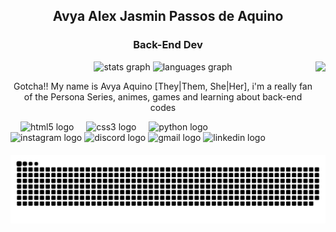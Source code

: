 <h2 align="center">Avya Alex Jasmin Passos de Aquino</h2>
<h3 align="center">Back-End Dev</h3>

<div align="center">
  <img src="https://github-readme-stats.vercel.app/api?username=AvyaAquino&hide_title=false&hide_rank=false&show_icons=true&include_all_commits=true&count_private=true&disable_animations=false&theme=dracula&locale=en&hide_border=false" height="150" alt="stats graph"  />
  <img src="https://github-readme-stats.vercel.app/api/top-langs?username=AvyaAquino&locale=en&hide_title=false&layout=compact&card_width=320&langs_count=5&theme=dracula&hide_border=false" height="150" alt="languages graph"  />
<img align="right" height="150" src="https://images-wixmp-ed30a86b8c4ca887773594c2.wixmp.com/f/72ab7e45-dbad-4185-8874-31ad720b8376/dbwhfim-7c79e8b7-ebc7-466e-ae48-ca992974f874.gif?token=eyJ0eXAiOiJKV1QiLCJhbGciOiJIUzI1NiJ9.eyJzdWIiOiJ1cm46YXBwOjdlMGQxODg5ODIyNjQzNzNhNWYwZDQxNWVhMGQyNmUwIiwiaXNzIjoidXJuOmFwcDo3ZTBkMTg4OTgyMjY0MzczYTVmMGQ0MTVlYTBkMjZlMCIsIm9iaiI6W1t7InBhdGgiOiJcL2ZcLzcyYWI3ZTQ1LWRiYWQtNDE4NS04ODc0LTMxYWQ3MjBiODM3NlwvZGJ3aGZpbS03Yzc5ZThiNy1lYmM3LTQ2NmUtYWU0OC1jYTk5Mjk3NGY4NzQuZ2lmIn1dXSwiYXVkIjpbInVybjpzZXJ2aWNlOmZpbGUuZG93bmxvYWQiXX0.4ljn4xtEVW43OKsxPyxVXU_gEPoVjXZjrYM6UQm7Scs"  />

</div>
<p align="center">Gotcha!! My name is Avya Aquino [They|Them, She|Her], i'm a really fan of the Persona Series, animes, games and learning about back-end codes </p>

<div align="left">
  <img width="12" />
  <img src="https://cdn.jsdelivr.net/gh/devicons/devicon/icons/html5/html5-original.svg" height="30" alt="html5 logo"/>
  <img width="12" />
  <img src="https://cdn.jsdelivr.net/gh/devicons/devicon/icons/css3/css3-original.svg" height="30" alt="css3 logo"  />
  <img width="12" />
  <img src="https://cdn.jsdelivr.net/gh/devicons/devicon/icons/python/python-original.svg" height="30" alt="python logo"  />
</div>

<div align="left">
  <img src="https://img.shields.io/static/v1?message=Instagram&logo=instagram&label=&color=E4405F&logoColor=white&labelColor=&style=for-the-badge" height="35" alt="instagram logo"/>
  <img src="https://img.shields.io/static/v1?message=Discord&logo=discord&label=&color=7289DA&logoColor=white&labelColor=&style=for-the-badge" height="35" alt="discord logo"  />
  <img src="https://img.shields.io/static/v1?message=Gmail&logo=gmail&label=&color=D14836&logoColor=white&labelColor=&style=for-the-badge" height="35" alt="gmail logo"  />
  <img src="https://img.shields.io/static/v1?message=LinkedIn&logo=linkedin&label=&color=0077B5&logoColor=white&labelColor=&style=for-the-badge" height="35" alt="linkedin logo"  />
</div>

<br clear="both">

<img src="https://raw.githubusercontent.com/AvyaAquino/AvyaAquino/output/snake.svg" alt="Snake animation" />
